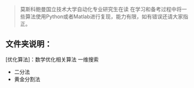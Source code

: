 >莫斯科鲍曼国立技术大学自动化专业研究生在读
>在学习和备考过程中将一些算法使用Python或者Matlab进行复现，能力有限，如有错误还请大家指正。

文件夹说明：
----
[优化算法]：数学优化相关算法
一维搜索

- 二分法
- 黄金分割法
